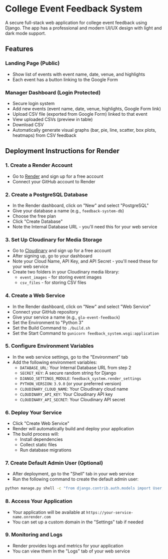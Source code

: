 # College Event Feedback System

A secure full-stack web application for college event feedback using Django. The app has a professional and modern UI/UX design with light and dark mode support.

## Features

### Landing Page (Public)
- Show list of events with event name, date, venue, and highlights
- Each event has a button linking to the Google Form

### Manager Dashboard (Login Protected)
- Secure login system 
- Add new events (event name, date, venue, highlights, Google Form link)
- Upload CSV file (exported from Google Form) linked to that event
- View uploaded CSVs (preview in table)
- Download CSV
- Automatically generate visual graphs (bar, pie, line, scatter, box plots, heatmaps) from CSV feedback

## Deployment Instructions for Render

### 1. Create a Render Account
- Go to [Render](https://render.com/) and sign up for a free account
- Connect your GitHub account to Render

### 2. Create a PostgreSQL Database
- In the Render dashboard, click on "New" and select "PostgreSQL"
- Give your database a name (e.g., `feedback-system-db`)
- Choose the free plan
- Click "Create Database"
- Note the Internal Database URL - you'll need this for your web service

### 3. Set Up Cloudinary for Media Storage
- Go to [Cloudinary](https://cloudinary.com/) and sign up for a free account
- After signing up, go to your dashboard
- Note your Cloud Name, API Key, and API Secret - you'll need these for your web service
- Create two folders in your Cloudinary media library:
  - `event_images` - for storing event images
  - `csv_files` - for storing CSV files

### 4. Create a Web Service
- In the Render dashboard, click on "New" and select "Web Service"
- Connect your GitHub repository
- Give your service a name (e.g., `gla-event-feedback`)
- Set the Environment to "Python 3"
- Set the Build Command to `./build.sh`
- Set the Start Command to `gunicorn feedback_system.wsgi:application`

### 5. Configure Environment Variables
- In the web service settings, go to the "Environment" tab
- Add the following environment variables:
  - `DATABASE_URL`: Your Internal Database URL from step 2
  - `SECRET_KEY`: A secure random string for Django
  - `DJANGO_SETTINGS_MODULE`: `feedback_system.render_settings`
  - `PYTHON_VERSION`: `3.9.0` (or your preferred version)
  - `CLOUDINARY_CLOUD_NAME`: Your Cloudinary cloud name
  - `CLOUDINARY_API_KEY`: Your Cloudinary API key
  - `CLOUDINARY_API_SECRET`: Your Cloudinary API secret

### 6. Deploy Your Service
- Click "Create Web Service"
- Render will automatically build and deploy your application
- The build process will:
  - Install dependencies
  - Collect static files
  - Run database migrations

### 7. Create Default Admin User (Optional)
- After deployment, go to the "Shell" tab in your web service
- Run the following command to create the default admin user:
```bash
python manage.py shell -c "from django.contrib.auth.models import User; User.objects.create_superuser('Ankurrai@gla', 'admin@example.com', 'AnkurRai@010GLA')"
```

### 8. Access Your Application
- Your application will be available at `https://your-service-name.onrender.com`
- You can set up a custom domain in the "Settings" tab if needed

### 9. Monitoring and Logs
- Render provides logs and metrics for your application
- You can view them in the "Logs" tab of your web service
